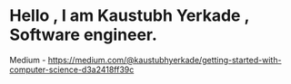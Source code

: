 # Hello , I am Kaustubh Yerkade , Software engineer.

Medium - https://medium.com/@kaustubhyerkade/getting-started-with-computer-science-d3a2418ff39c

